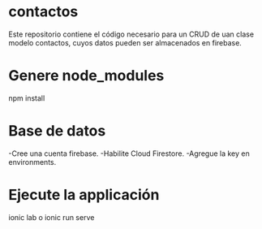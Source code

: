 # contactos
Este repositorio contiene el código necesario para un CRUD de uan clase modelo contactos, cuyos datos pueden ser almacenados en firebase.

# Genere node_modules
npm install

# Base de datos
 -Cree una cuenta firebase.
 -Habilite Cloud Firestore.
 -Agregue la key en environments.
 
 # Ejecute la applicación
 ionic lab  o ionic run serve
